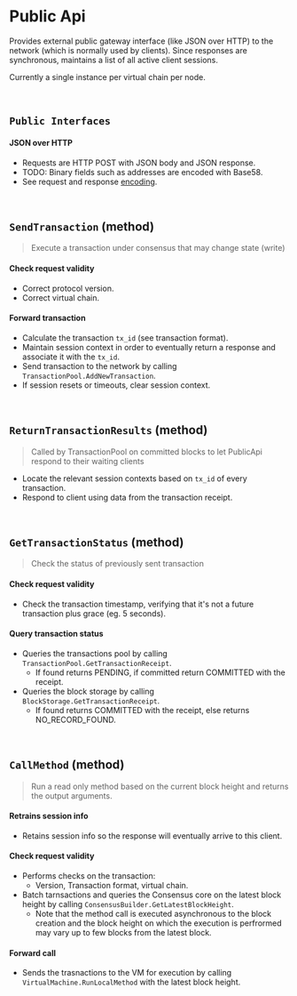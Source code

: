 # Public Api

Provides external public gateway interface (like JSON over HTTP) to the network (which is normally used by clients).
Since responses are synchronous, maintains a list of all active client sessions.

Currently a single instance per virtual chain per node.

&nbsp;
## `Public Interfaces`

#### JSON over HTTP
* Requests are HTTP POST with JSON body and JSON response.
* TODO: Binary fields such as addresses are encoded with Base58.
* See request and response [encoding](../../interfaces/protocol/encoding/public-api/json-over-http.md).

&nbsp;
## `SendTransaction` (method) <!-- pass 1 -->

> Execute a transaction under consensus that may change state (write)

#### Check request validity
* Correct protocol version.
* Correct virtual chain.

#### Forward transaction
* Calculate the transaction `tx_id` (see transaction format).
* Maintain session context in order to eventually return a response and associate it with the `tx_id`.
* Send transaction to the network by calling `TransactionPool.AddNewTransaction`.
* If session resets or timeouts, clear session context.

&nbsp;
## `ReturnTransactionResults` (method) <!-- pass 1 -->

> Called by TransactionPool on committed blocks to let PublicApi respond to their waiting clients

* Locate the relevant session contexts based on `tx_id` of every transaction.
* Respond to client using data from the transaction receipt.

&nbsp;
## `GetTransactionStatus` (method)

> Check the status of previously sent transaction

#### Check request validity
* Check the transaction timestamp, verifying that it's not a future transaction plus grace (eg. 5 seconds).

#### Query transaction status
* Queries the transactions pool by calling `TransactionPool.GetTransactionReceipt`.
  * If found returns PENDING, if committed return COMMITTED with the receipt.
* Queries the block storage by calling `BlockStorage.GetTransactionReceipt`.
  * If found returns COMMITTED with the receipt, else returns NO_RECORD_FOUND.

&nbsp;
## `CallMethod` (method)

> Run a read only method based on the current block height and returns the output arguments.

#### Retrains session info
  * Retains session info so the response will eventually arrive to this client.

#### Check request validity
* Performs checks on the transaction:
  * Version, Transaction format, virtual chain.
* Batch tarnsactions and queries the Consensus core on the latest block height by calling `ConsensusBuilder.GetLatestBlockHeight`.
  * Note that the method call is executed asynchronous to the block creation and the block height on which the execution is perfrormed may vary up to few blocks from the latest block.

#### Forward call
* Sends the trasnactions to the VM for execution by calling `VirtualMachine.RunLocalMethod` with the latest block height.
